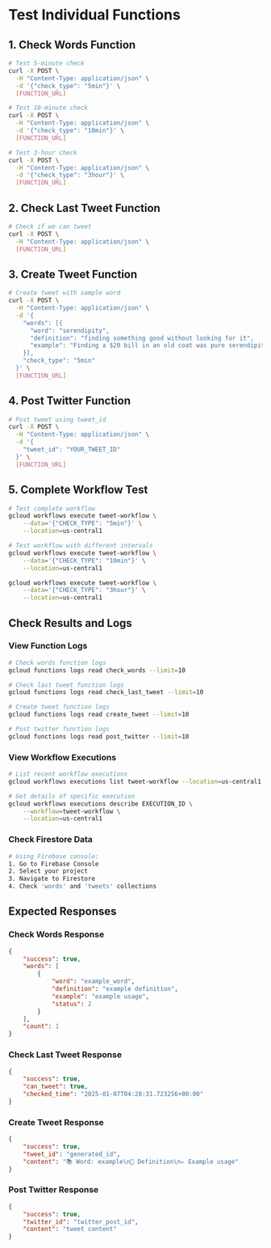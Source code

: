 # Test Individual Functions

## 1. Check Words Function
```bash
# Test 5-minute check
curl -X POST \
  -H "Content-Type: application/json" \
  -d '{"check_type": "5min"}' \
  [FUNCTION_URL]

# Test 10-minute check
curl -X POST \
  -H "Content-Type: application/json" \
  -d '{"check_type": "10min"}' \
  [FUNCTION_URL]

# Test 3-hour check
curl -X POST \
  -H "Content-Type: application/json" \
  -d '{"check_type": "3hour"}' \
  [FUNCTION_URL]
```

## 2. Check Last Tweet Function
```bash
# Check if we can tweet
curl -X POST \
  -H "Content-Type: application/json" \
  [FUNCTION_URL]
```

## 3. Create Tweet Function
```bash
# Create tweet with sample word
curl -X POST \
  -H "Content-Type: application/json" \
  -d '{
    "words": [{
      "word": "serendipity",
      "definition": "finding something good without looking for it",
      "example": "Finding a $20 bill in an old coat was pure serendipity."
    }],
    "check_type": "5min"
  }' \
  [FUNCTION_URL]
```

## 4. Post Twitter Function
```bash
# Post tweet using tweet_id
curl -X POST \
  -H "Content-Type: application/json" \
  -d '{
    "tweet_id": "YOUR_TWEET_ID"
  }' \
  [FUNCTION_URL]
```

## 5. Complete Workflow Test
```bash
# Test complete workflow
gcloud workflows execute tweet-workflow \
    --data='{"CHECK_TYPE": "5min"}' \
    --location=us-central1

# Test workflow with different intervals
gcloud workflows execute tweet-workflow \
    --data='{"CHECK_TYPE": "10min"}' \
    --location=us-central1

gcloud workflows execute tweet-workflow \
    --data='{"CHECK_TYPE": "3hour"}' \
    --location=us-central1
```

## Check Results and Logs

### View Function Logs
```bash
# Check words function logs
gcloud functions logs read check_words --limit=10

# Check last tweet function logs
gcloud functions logs read check_last_tweet --limit=10

# Create tweet function logs
gcloud functions logs read create_tweet --limit=10

# Post twitter function logs
gcloud functions logs read post_twitter --limit=10
```

### View Workflow Executions
```bash
# List recent workflow executions
gcloud workflows executions list tweet-workflow --location=us-central1

# Get details of specific execution
gcloud workflows executions describe EXECUTION_ID \
    --workflow=tweet-workflow \
    --location=us-central1
```

### Check Firestore Data
```bash
# Using Firebase console:
1. Go to Firebase Console
2. Select your project
3. Navigate to Firestore
4. Check 'words' and 'tweets' collections
```

## Expected Responses

### Check Words Response
```json
{
    "success": true,
    "words": [
        {
            "word": "example_word",
            "definition": "example definition",
            "example": "example usage",
            "status": 2
        }
    ],
    "count": 1
}
```

### Check Last Tweet Response
```json
{
    "success": true,
    "can_tweet": true,
    "checked_time": "2025-01-07T04:28:31.723256+00:00"
}
```

### Create Tweet Response
```json
{
    "success": true,
    "tweet_id": "generated_id",
    "content": "📚 Word: example\n📖 Definition\n✏️ Example usage"
}
```

### Post Twitter Response
```json
{
    "success": true,
    "twitter_id": "twitter_post_id",
    "content": "tweet content"
}
```
